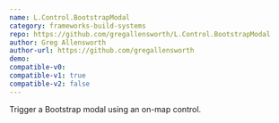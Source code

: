 ```yaml
---
name: L.Control.BootstrapModal
category: frameworks-build-systems
repo: https://github.com/gregallensworth/L.Control.BootstrapModal
author: Greg Allensworth
author-url: https://github.com/gregallensworth
demo: 
compatible-v0:
compatible-v1: true
compatible-v2: false
---
```


Trigger a Bootstrap modal using an on-map control.
